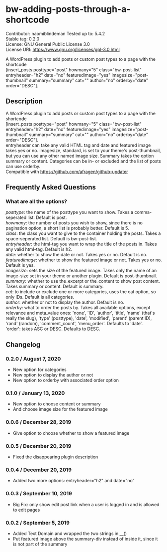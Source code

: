 # bw-adding-posts-through-a-shortcode
Contributor: naomiblindeman 
Tested up to: 5.4.2  
Stable tag: 0.2.0  
License: GNU General Public License 3.0  
License URI: https://www.gnu.org/licenses/gpl-3.0.html  

A WordPress plugin to add posts or custom post types to a page with the shortcode  
[insert_posts posttype=\"post\" howmany=\"5\" class=\"bw-post-list\" entryheader=\"h2\" date=\"no\" featuredimage=\"yes\" imagesize=\"post-thumbnail\" summary=\"summary\" cat=\"\" author=\"no\" orderby=\"date\" order=\"DESC\"].  

## Description
A WordPress plugin to add posts or custom post types to a page with the shortcode  
[insert_posts posttype="post" howmany="5" class="bw-post-list" entryheader="h2" date="no" featuredimage="yes" imagesize="post-thumbnail" summary="summary" cat=\"\" author=\"no\" orderby=\"date\" order=\"DESC\"].  
entryheader can take any valid HTML tag and date and featured image takes yes or no. imagesize, standard, is set to your theme's post-thumbnail, but you can use any other named image size. Summary takes the option summary or content. Categories can be in- or excluded and the list of posts can use orderby.  
Compatible with https://github.com/afragen/github-updater

## Frequently Asked Questions

### What are all the options?

*posttype*: the name of the posttype you want to show. Takes a comma-seperated list. Default is post.  
*howmany*: the number of posts you wish to show, since there is no pagination option, a short list is probably better. Default is 5.  
*class*: the class you want to give to the container holding the posts. Takes a space-seperated list. Default is bw-post-list.  
*entryheader*: the html-tag you want to wrap the title of the posts in. Takes any valid html-tag. Default is h2.  
*date*: whether to show the date or not. Takes yes or no. Default is no.  
*featuredimage*: whether to show the featured image or not. Takes yes or no. Default is yes.  
*imagesize*: sets the size of the featured image. Takes only the name of an image-size set in your theme or another plugin. Default is post-thumbnail.  
*summary*: whether to use the_excerpt or the_content to show post content. Takes summary or content. Default is summary.  
*cat*: to include or exclude one or more categories, uses the cat option, so only IDs. Default is all categories.  
*author*: whether or not to display the author. Default is no.  
*orderby*: what to order the posts by. Takes all available options, except relevance and meta_value ones: 'none', 'ID', 'author', 'title', 'name' (that's really the slug), 'type' (posttype), 'date', 'modified', 'parent' (parent ID), 'rand' (random), 'comment_count', 'menu_order'. Defaults to 'date'.  
'order': takes ASC or DESC. Defaults to DESC. 

## Changelog

### 0.2.0 / August 7, 2020
* New option for categories
* New option to display the author or not
* New option to orderby with associated order option

### 0.1.0 / January 13, 2020
* New option to choose content or summary
* And choose image size for the featured image

### 0.0.6 / December 28, 2019
* Give option to choose whether to show a featured image

### 0.0.5 / December 20, 2019
* Fixed the disappearing plugin description

### 0.0.4 / December 20, 2019
* Added two more options: entryheader="h2" and date="no"

### 0.0.3 / September 10, 2019
* Big Fix: only show edit post link when a user is logged in and is allowed to edit pages

### 0.0.2 / September 5, 2019
* Added Text Domain and wrapped the two strings in __()
* Put featured image above the summary-div instead of inside it, since it is not part of the summary